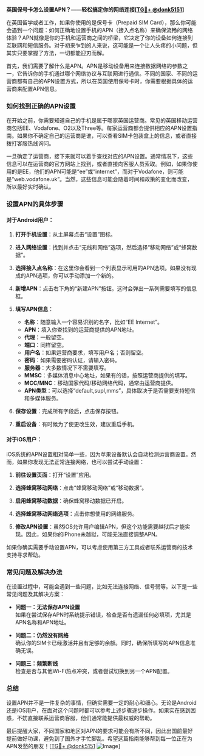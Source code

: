 **英国保号卡怎么设置APN？——轻松搞定你的网络连接[[TG💪+ @donk5151](https://t.me/s/donk5151)]**

在英国留学或者工作，如果你使用的是保号卡（Prepaid SIM Card），那么你可能会遇到一个问题：如何正确地设置手机的APN（接入点名称）来确保流畅的网络体验？APN就像是你的手机和运营商之间的桥梁，它决定了你的设备如何连接到互联网和短信服务。对于初来乍到的人来说，这可能是一个让人头疼的小问题，但其实只要掌握了方法，一切都能迎刃而解。

首先，我们需要了解什么是APN。APN是移动设备用来连接数据网络的参数之一，它告诉你的手机通过哪个网络协议与互联网进行通信。不同的国家、不同的运营商都有自己的APN设置方式，所以在英国使用保号卡时，你需要根据具体的运营商来配置APN信息。

### 如何找到正确的APN设置

在开始之前，你需要知道自己的手机是属于哪家英国运营商。常见的英国移动运营商包括EE、Vodafone、O2以及Three等。每家运营商都会提供相应的APN设置指南。如果你不确定自己的运营商是谁，可以查看SIM卡包装盒上的信息，或者直接拨打客服热线询问。

一旦确定了运营商，接下来就可以着手查找对应的APN设置。通常情况下，这些信息可以在运营商的官方网站上找到，或者直接向客服人员索取。例如，如果你使用的是EE，他们的APN可能是“ee”或“internet”，而对于Vodafone，则可能是“web.vodafone.uk”。当然，这些信息可能会随着时间和政策的变化而改变，所以最好实时确认。

### 设置APN的具体步骤

#### 对于Android用户：

1. **打开手机设置**：从主屏幕点击“设置”图标。
   
2. **进入网络设置**：找到并点击“无线和网络”选项，然后选择“移动网络”或“蜂窝数据”。

3. **选择接入点名称**：在这里你会看到一个列表显示可用的APN选项。如果没有现成的APN选项，你可以手动添加一个新的。

4. **新增APN**：点击右下角的“新建APN”按钮。这时会弹出一系列需要填写的信息框。

5. **填写APN信息**：
   - **名称**：随意输入一个容易识别的名字，比如“EE Internet”。
   - **APN**：填入你查找到的运营商提供的APN地址。
   - **代理**：一般留空。
   - **端口**：同样留空。
   - **用户名**：如果运营商要求，填写用户名；否则留空。
   - **密码**：如果需要密码认证，请输入密码。
   - **服务器**：大多数情况下不需要填写。
   - **MMSC**：多媒体消息中心地址，如果有的话，按照运营商提供的填写。
   - **MCC/MNC**：移动国家代码/移动网络代码，通常由运营商提供。
   - **APN类型**：可以选择“default,supl,mms”，具体取决于是否需要支持短信和多媒体服务。

6. **保存设置**：完成所有字段后，点击保存按钮。

7. **重启设备**：有时候为了使更改生效，建议重启手机。

#### 对于iOS用户：

iOS系统的APN设置相对简单一些，因为苹果设备默认会自动检测运营商设置。然而，如果你发现无法正常连接网络，也可以尝试手动设置：

1. **前往设置页面**：打开“设置”应用。
   
2. **选择蜂窝移动网络**：点击“蜂窝移动网络”或“移动数据”。

3. **启用蜂窝移动数据**：确保蜂窝移动数据已开启。

4. **选择蜂窝移动网络选项**：点击你想使用的网络服务。

5. **修改APN设置**：虽然iOS允许用户编辑APN，但这个功能需要越狱后才能实现。因此，如果你的iPhone未越狱，可能无法直接调整APN。

如果你确实需要手动设置APN，可以考虑使用第三方工具或者联系运营商的技术支持寻求帮助。

### 常见问题及解决办法

在设置过程中，可能会遇到一些问题，比如无法连接网络、信号弱等。以下是一些常见问题及其解决方案：

- **问题一：无法保存APN设置**  
  如果在尝试保存APN时系统提示错误，检查是否有遗漏任何必填项，尤其是APN名称和APN地址。

- **问题二：仍然没有网络**  
  确认你的SIM卡已经激活并且有足够的余额。同时，确保所填写的APN信息准确无误。

- **问题三：频繁断线**  
  检查是否与其他Wi-Fi热点冲突，或者尝试切换到另一个APN配置。

### 总结

设置APN并不是一件复杂的事情，但确实需要一定的耐心和细心。无论是Android还是iOS用户，在面对这个问题时都可以参考上述步骤逐步操作。如果实在感到困惑，不妨直接联系运营商客服，他们通常能提供最权威的帮助。

最后提醒大家，不同国家和地区对APN的要求可能会有所不同，因此出国前最好提前做好功课，避免到了国外才手忙脚乱。希望这篇指南能够帮到每一位正在为APN发愁的朋友！[[TG💪+ @donk5151](https://t.me/s/donk5151) ![Image](https://i.postimg.cc/rwNCRYN7/Snipaste-2025-04-30-17-27-05.png)]